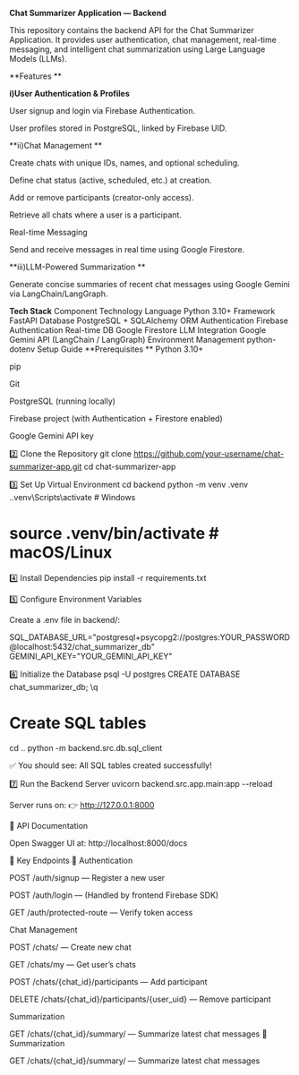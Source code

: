 **Chat Summarizer Application — Backend**

This repository contains the backend API for the Chat Summarizer Application. It provides user authentication, chat management, real-time messaging, and intelligent chat summarization using Large Language Models (LLMs).

**Features
**

**i)User Authentication & Profiles**

User signup and login via Firebase Authentication.

User profiles stored in PostgreSQL, linked by Firebase UID.


**ii)Chat Management
**


Create chats with unique IDs, names, and optional scheduling.

Define chat status (active, scheduled, etc.) at creation.

Add or remove participants (creator-only access).

Retrieve all chats where a user is a participant.

Real-time Messaging

Send and receive messages in real time using Google Firestore.


**iii)LLM-Powered Summarization
**

Generate concise summaries of recent chat messages using Google Gemini via LangChain/LangGraph.


**Tech Stack**
Component	Technology
Language	Python 3.10+
Framework	FastAPI
Database	PostgreSQL + SQLAlchemy ORM
Authentication	Firebase Authentication
Real-time DB	Google Firestore
LLM Integration	Google Gemini API (LangChain / LangGraph)
Environment Management	python-dotenv
Setup Guide
**Prerequisites
**
Python 3.10+

pip

Git

PostgreSQL (running locally)

Firebase project (with Authentication + Firestore enabled)

Google Gemini API key

2️⃣ Clone the Repository
git clone https://github.com/your-username/chat-summarizer-app.git
cd chat-summarizer-app


3️⃣ Set Up Virtual Environment
cd backend
python -m venv .venv
.\.venv\Scripts\activate   # Windows
# source .venv/bin/activate  # macOS/Linux


4️⃣ Install Dependencies
pip install -r requirements.txt


5️⃣ Configure Environment Variables

Create a .env file in backend/:

SQL_DATABASE_URL="postgresql+psycopg2://postgres:YOUR_PASSWORD@localhost:5432/chat_summarizer_db"
GEMINI_API_KEY="YOUR_GEMINI_API_KEY"


6️⃣ Initialize the Database
psql -U postgres
CREATE DATABASE chat_summarizer_db;
\q


# Create SQL tables
cd ..
python -m backend.src.db.sql_client



✅ You should see:
All SQL tables created successfully!


7️⃣ Run the Backend Server
uvicorn backend.src.app.main:app --reload


Server runs on:
👉 http://127.0.0.1:8000

📘 API Documentation

Open Swagger UI at:
http://localhost:8000/docs

🔑 Key Endpoints
🔐 Authentication

POST /auth/signup — Register a new user

POST /auth/login — (Handled by frontend Firebase SDK)

GET /auth/protected-route — Verify token access

Chat Management

POST /chats/ — Create new chat

GET /chats/my — Get user’s chats

POST /chats/{chat_id}/participants — Add participant

DELETE /chats/{chat_id}/participants/{user_uid} — Remove participant

Summarization

GET /chats/{chat_id}/summary/ — Summarize latest chat messages
🧠 Summarization

GET /chats/{chat_id}/summary/ — Summarize latest chat messages
